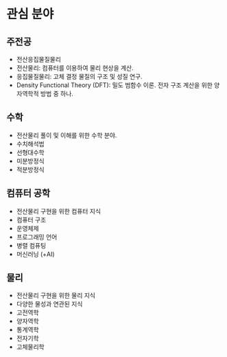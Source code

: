 # 관심 분야
## 주전공
* 전산응집물질물리
* 전산물리: 컴퓨터를 이용하여 물리 현상을 계산.
* 응집물질물리: 고체 결정 물질의 구조 및 성질 연구.
* Density Functional Theory (DFT): 밀도 범함수 이론. 전자 구조 계산을 위한 양자역학적 방법 중 하나.
## 수학
* 전산물리 풀이 및 이해를 위한 수학 분야.
* 수치해석법
* 선형대수학
* 미분방정식
* 적분방정식
## 컴퓨터 공학
* 전산물리 구현을 위한 컴퓨터 지식
* 컴퓨터 구조
* 운영체제
* 프로그래밍 언어
* 병렬 컴퓨팅
* 머신러닝 (+AI)
## 물리
* 전산물리 구현을 위한 물리 지식
* 다양한 물성과 연관된 지식
* 고전역학
* 양자역학
* 통계역학
* 전자기학
* 고체물리학